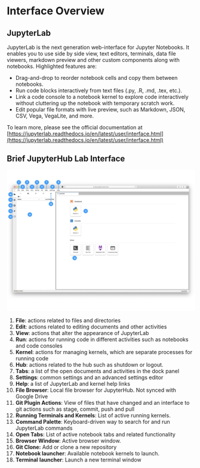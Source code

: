 # Interface Overview

## JupyterLab

JupyterLab is the next generation web-interface for Jupyter Notebooks. It enables you to use side by side view, text editors, terminals, data file viewers, markdown preview and other custom components along with notebooks. Highlighted features are:

* Drag-and-drop to reorder notebook cells and copy them between notebooks.
* Run code blocks interactively from text files \(.py, .R, .md, .tex, etc.\).
* Link a code console to a notebook kernel to explore code interactively without cluttering up the notebook with temporary scratch work.
* Edit popular file formats with live preview, such as Markdown, JSON, CSV, Vega, VegaLite, and more.

To learn more, please see the official documentation at [https://jupyterlab.readthedocs.io/en/latest/user/interface.html](https://jupyterlab.readthedocs.io/en/latest/user/interface.html)

## Brief JupyterHub Lab Interface

![](../.gitbook/assets/hub-interface.001.jpeg)

1. **File**: actions related to files and directories
2. **Edit**: actions related to editing documents and other activities
3. **View**: actions that alter the appearance of JupyterLab
4. **Run**: actions for running code in different activities such as notebooks and code consoles
5. **Kernel**: actions for managing kernels, which are separate processes for running code
6. **Hub**: actions related to the hub such as shutdown or logout.
7. **Tabs**: a list of the open documents and activities in the dock panel
8. **Settings**: common settings and an advanced settings editor
9. **Help**: a list of JupyterLab and kernel help links
10. **File Browser**: Local file browser for JupyterHub. Not synced with Google Drive
11. **Git Plugin Actions**: View of files that have changed and an interface to git actions such as stage, commit, push and pull
12. **Running Terminals and Kernels**: List of active running kernels.
13. **Command Palette**: Keyboard-driven way to search for and run JupyterLab commands
14. **Open Tabs**: List of active notebook tabs and related functionality
15. **Browser Window**: Active browser window.
16. **Git Clone:** Add or clone a new repository
17. **Notebook launcher**: Available notebook kernels to launch.
18. **Terminal** **launcher**: Launch a new terminal window

